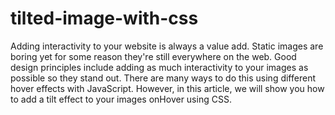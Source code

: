 # tilted-image-with-css
Adding interactivity to your website is always a value add. Static images are boring yet for some reason they're still everywhere on the web. Good design principles include adding as much interactivity to your images as possible so they stand out. There are many ways to do this using different hover effects with JavaScript. However, in this article, we will show you how to add a tilt effect to your images onHover using CSS.
